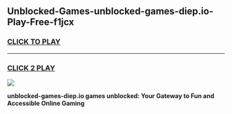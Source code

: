
## Unblocked-Games-unblocked-games-diep.io-Play-Free-f1jcx
<h3>
<a href="https://premium76.site?title=unblocked-games-diep.io&ref=18A1">CLICK TO PLAY</a></h3>
<hr>

<h3>
<a href="https://premium76.site?title=unblocked-games-diep.io&ref=18A1">CLICK 2 PLAY</a>
  
</h3>

<a href="https://premium76.site?title=unblocked-games-diep.io&ref=18A1"><img src="https://clearcache.store/games.png"></a>


**unblocked-games-diep.io games unblocked: Your Gateway to Fun and Accessible Online Gaming**
